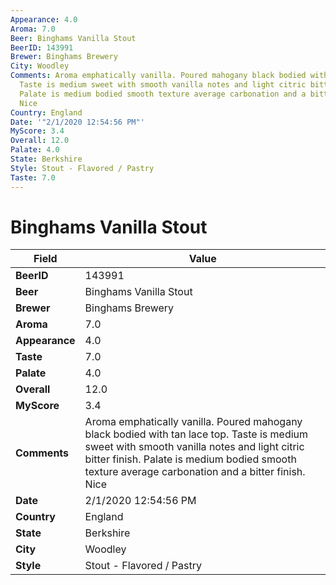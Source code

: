 ```yaml
---
Appearance: 4.0
Aroma: 7.0
Beer: Binghams Vanilla Stout
BeerID: 143991
Brewer: Binghams Brewery
City: Woodley
Comments: Aroma emphatically vanilla. Poured mahogany black bodied with tan lace top.
  Taste is medium sweet with smooth vanilla notes and light citric bitter finish.
  Palate is medium bodied smooth texture average carbonation and a bitter finish.
  Nice
Country: England
Date: '"2/1/2020 12:54:56 PM"'
MyScore: 3.4
Overall: 12.0
Palate: 4.0
State: Berkshire
Style: Stout - Flavored / Pastry
Taste: 7.0
---
```


# Binghams Vanilla Stout

| Field         | Value |
|---------------|-------|
| **BeerID** | 143991 |
| **Beer** | Binghams Vanilla Stout |
| **Brewer** | Binghams Brewery |
| **Aroma** | 7.0 |
| **Appearance** | 4.0 |
| **Taste** | 7.0 |
| **Palate** | 4.0 |
| **Overall** | 12.0 |
| **MyScore** | 3.4 |
| **Comments** | Aroma emphatically vanilla. Poured mahogany black bodied with tan lace top. Taste is medium sweet with smooth vanilla notes and light citric bitter finish. Palate is medium bodied smooth texture average carbonation and a bitter finish. Nice |
| **Date** | 2/1/2020 12:54:56 PM |
| **Country** | England |
| **State** | Berkshire |
| **City** | Woodley |
| **Style** | Stout - Flavored / Pastry |
